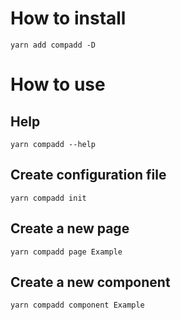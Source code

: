 # How to install

`yarn add compadd -D`

# How to use

## Help

`yarn compadd --help`

## Create configuration file

`yarn compadd init`

## Create a new page

`yarn compadd page Example`

## Create a new component

`yarn compadd component Example`

